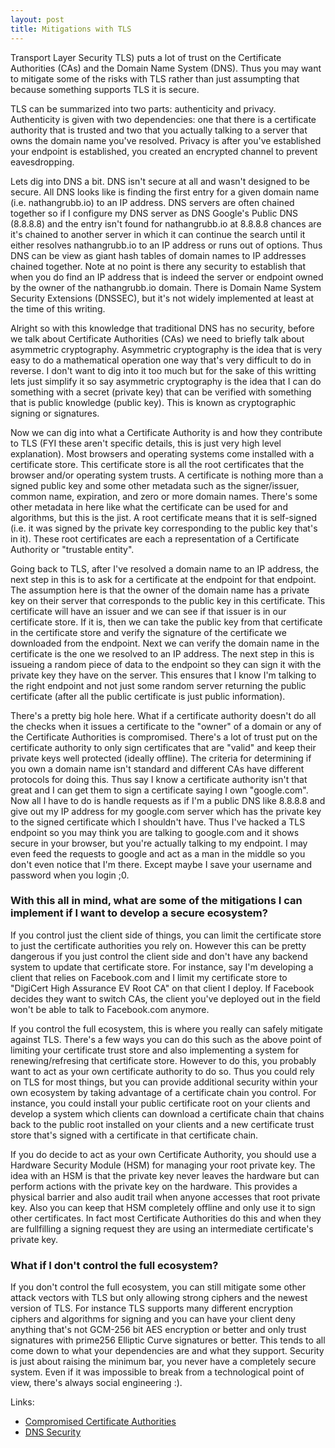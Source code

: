 ```yaml
---
layout: post
title: Mitigations with TLS
---
```


Transport Layer Security TLS) puts a lot of trust on the Certificate Authorities (CAs) and the Domain Name System (DNS). Thus you may want to mitigate some of the risks with TLS rather than just assumpting that because something supports TLS it is secure.

TLS can be summarized into two parts: authenticity and privacy. Authenticity is given with two dependencies: one that there is a certificate authority that is trusted and two that you actually talking to a server that owns the domain name you've resolved. Privacy is after you've established your endpoint is established, you created an encrypted channel to prevent eavesdropping. 

Lets dig into DNS a bit. DNS isn't secure at all and wasn't designed to be secure. All DNS looks like is finding the first entry for a given domain name (i.e. nathangrubb.io) to an IP address. DNS servers are often chained together so if I configure my DNS server as DNS Google's Public DNS (8.8.8.8) and the entry isn't found for nathangrubb.io at 8.8.8.8 chances are it's chained to another server in which it can continue the search until it either resolves nathangrubb.io to an IP address or runs out of options. Thus DNS can be view as giant hash tables of domain names to IP addresses chained together. Note at no point is there any security to establish that when you do find an IP address that is indeed the server or endpoint owned by the owner of the nathangrubb.io domain. There is Domain Name System Security Extensions (DNSSEC), but it's not widely implemented at least at the time of this writing.

Alright so with this knowledge that traditional DNS has no security, before we talk about Certificate Authorities (CAs) we need to briefly talk about asymmetric cryptography. Asymmetric cryptography is the idea that is very easy to do a mathematical operation one way that's very difficult to do in reverse. I don't want to dig into it too much but for the sake of this writting lets just simplify it so say asymmetric cryptography is the idea that I can do something with a secret (private key) that can be verified with something that is public knowledge (public key). This is known as cryptographic signing or signatures.

Now we can dig into what a Certificate Authority is and how they contribute to TLS (FYI these aren't specific details, this is just very high level explanation). Most browsers and operating systems come installed with a certificate store. This certificate store is all the root certificates that the browser and/or operating system trusts. A certificate is nothing more than a signed public key and some other metadata such as the signer/issuer, common name, expiration, and zero or more domain names. There's some other metadata in here like what the certificate can be used for and algorithms, but this is the jist. A root certificate means that it is self-signed (i.e. it was signed by the private key corresponding to the public key that's in it). These root certificates are each a representation of a Certificate Authority or "trustable entity". 

Going back to TLS, after I've resolved a domain name to an IP address, the next step in this is to ask for a certificate at the endpoint for that endpoint. The assumption here is that the owner of the domain name has a private key on their server that corresponds to the public key in this certificate. This certificate will have an issuer and we can see if that issuer is in our certificate store. If it is, then we can take the public key from that certificate in the certificate store and verify the signature of the certificate we downloaded from the endpoint. Next we can verify the domain name in the certificate is the one we resolved to an IP address. The next step in this is issueing a random piece of data to the endpoint so they can sign it with the private key they have on the server. This ensures that I know I'm talking to the right endpoint and not just some random server returning the public certificate (after all the public certificate is just public information).

There's a pretty big hole here. What if a certificate authority doesn't do all the checks when it issues a certificate to the "owner" of a domain or any of the Certificate Authorities is compromised. There's a lot of trust put on the certificate authority to only sign certificates that are "valid" and keep their private keys well protected (ideally offline). The criteria for determining if you own a domain name isn't standard and different CAs have different protocols for doing this. Thus say I know a certificate authority isn't that great and I can get them to sign a certificate saying I own "google.com". Now all I have to do is handle requests as if I'm a public DNS like 8.8.8.8 and give out my IP address for my google.com server which has the private key to the signed certificate which I shouldn't have. Thus I've hacked a TLS endpoint so you may think you are talking to google.com and it shows secure in your browser, but you're actually talking to my endpoint. I may even feed the requests to google and act as a man in the middle so you don't even notice that I'm there. Except maybe I save your username and password when you login ;0.

### With this all in mind, what are some of the mitigations I can implement if I want to develop a secure ecosystem? 

If you control just the client side of things, you can limit the certificate store to just the certificate authorities you rely on. However this can be pretty dangerous if you just control the client side and don't have any backend system to update that certificate store. For instance, say I'm developing a client that relies on Facebook.com and I limit my certificate store to "DigiCert High Assurance EV Root CA" on that client I deploy. If Facebook decides they want to switch CAs, the client you've deployed out in the field won't be able to talk to Facebook.com anymore.

If you control the full ecosystem, this is where you really can safely mitigate against TLS. There's a few ways you can do this such as the above point of limiting your certificate trust store and also implementing a system for renewing/refresing that certificate store. However to do this, you probably want to act as your own certificate authority to do so. Thus you could rely on TLS for most things, but you can provide additional security within your own ecosystem by taking advantage of a certificate chain you control. For instance, you could install your public certificate root on your clients and develop a system which clients can download a certificate chain that chains back to the public root installed on your clients and a new certificate trust store that's signed with a certificate in that certificate chain. 

If you do decide to act as your own Certificate Authority, you should use a Hardware Security Module (HSM) for managing your root private key. The idea with an HSM is that the private key never leaves the hardware but can perform actions with the private key on the hardware. This provides a physical barrier and also audit trail when anyone accesses that root private key. Also you can keep that HSM completely offline and only use it to sign other certificates. In fact most Certificate Authorities do this and when they are fullfilling a signing request they are using an intermediate certificate's private key.

### What if I don't control the full ecosystem?

If you don't control the full ecosystem, you can still mitigate some other attack vectors with TLS but only allowing strong ciphers and the newest version of TLS. For instance TLS supports many different encryption ciphers and algorithms for signing and you can have your client deny anything that's not GCM-256 bit AES encryption or better and only trust signatures with prime256 Elliptic Curve signatures or better. This tends to all come down to what your dependencies are and what they support. Security is just about raising the minimum bar, you never have a completely secure system. Even if it was impossible to break from a technological point of view, there's always social engineering :).

Links:
- [Compromised Certificate Authorities](https://www.techrepublic.com/blog/it-security/compromised-certificate-authorities-how-to-protect-yourself)
- [DNS Security](http://techgenix.com/DNS-Security-Part-1/)
